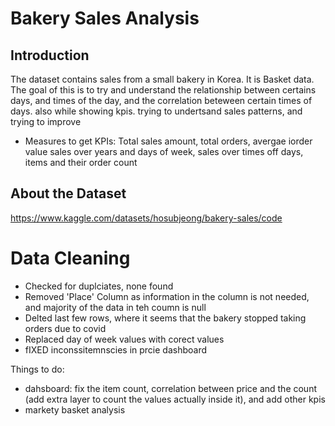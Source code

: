 # Bakery Sales Analysis
## Introduction
The dataset contains sales from a small bakery in Korea. It is Basket data. The goal of this is to try and understand the relationship between certains days, and times of the day, and the correlation beteween certain times of days. also while showing kpis. trying to undertsand sales patterns, and trying to improve
- Measures to get
KPIs: Total sales amount, total orders, avergae iorder value
sales over years and days of week, sales over times off days, items and their order count

## About the Dataset
https://www.kaggle.com/datasets/hosubjeong/bakery-sales/code

# Data Cleaning
- Checked for duplciates, none found
- Removed 'Place' Column as information in the column is not needed, and majority of the data in teh coumn is null
- Delted last few rows, where it seems that the bakery stopped taking orders due to covid
- Replaced day of week values with corect values
- fIXED inconssitemnscies in prcie dashboard

Things to do: 
- dahsboard: fix the item count, correlation between price and the count (add extra layer to count the values actually inside it), and add other kpis
- markety basket analysis